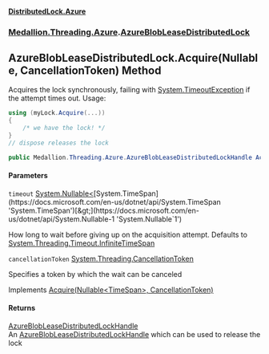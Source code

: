#### [DistributedLock.Azure](README.md 'README')
### [Medallion.Threading.Azure](Medallion.Threading.Azure.md 'Medallion.Threading.Azure').[AzureBlobLeaseDistributedLock](AzureBlobLeaseDistributedLock.md 'Medallion.Threading.Azure.AzureBlobLeaseDistributedLock')

## AzureBlobLeaseDistributedLock.Acquire(Nullable<TimeSpan>, CancellationToken) Method

Acquires the lock synchronously, failing with [System.TimeoutException](https://docs.microsoft.com/en-us/dotnet/api/System.TimeoutException 'System.TimeoutException') if the attempt times out. Usage:   
  
```csharp  
using (myLock.Acquire(...))  
{  
    /* we have the lock! */  
}  
// dispose releases the lock  
```

```csharp
public Medallion.Threading.Azure.AzureBlobLeaseDistributedLockHandle Acquire(System.Nullable<System.TimeSpan> timeout=null, System.Threading.CancellationToken cancellationToken=default(System.Threading.CancellationToken));
```
#### Parameters

<a name='Medallion.Threading.Azure.AzureBlobLeaseDistributedLock.Acquire(System.Nullable_System.TimeSpan_,System.Threading.CancellationToken).timeout'></a>

`timeout` [System.Nullable&lt;](https://docs.microsoft.com/en-us/dotnet/api/System.Nullable-1 'System.Nullable`1')[System.TimeSpan](https://docs.microsoft.com/en-us/dotnet/api/System.TimeSpan 'System.TimeSpan')[&gt;](https://docs.microsoft.com/en-us/dotnet/api/System.Nullable-1 'System.Nullable`1')

How long to wait before giving up on the acquisition attempt. Defaults to [System.Threading.Timeout.InfiniteTimeSpan](https://docs.microsoft.com/en-us/dotnet/api/System.Threading.Timeout.InfiniteTimeSpan 'System.Threading.Timeout.InfiniteTimeSpan')

<a name='Medallion.Threading.Azure.AzureBlobLeaseDistributedLock.Acquire(System.Nullable_System.TimeSpan_,System.Threading.CancellationToken).cancellationToken'></a>

`cancellationToken` [System.Threading.CancellationToken](https://docs.microsoft.com/en-us/dotnet/api/System.Threading.CancellationToken 'System.Threading.CancellationToken')

Specifies a token by which the wait can be canceled

Implements [Acquire(Nullable&lt;TimeSpan&gt;, CancellationToken)](https://github.com/madelson/DistributedLock/tree/default-documentation/docs/api/DistributedLock.Core/IDistributedLock.Acquire.Q+8FXimBZqUrDv5tTRw59w.md 'Medallion.Threading.IDistributedLock.Acquire(System.Nullable{System.TimeSpan},System.Threading.CancellationToken)')

#### Returns
[AzureBlobLeaseDistributedLockHandle](AzureBlobLeaseDistributedLockHandle.md 'Medallion.Threading.Azure.AzureBlobLeaseDistributedLockHandle')  
An [AzureBlobLeaseDistributedLockHandle](AzureBlobLeaseDistributedLockHandle.md 'Medallion.Threading.Azure.AzureBlobLeaseDistributedLockHandle') which can be used to release the lock